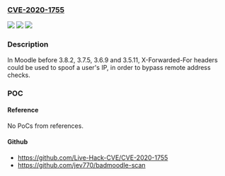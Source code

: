 ### [CVE-2020-1755](https://cve.mitre.org/cgi-bin/cvename.cgi?name=CVE-2020-1755)
![](https://img.shields.io/static/v1?label=Product&message=Moodle&color=blue)
![](https://img.shields.io/static/v1?label=Version&message=3.8%20to%203.8.1%2C%203.7%20to%203.7.4%2C%203.6%20to%203.6.8%2C%203.5%20to%203.5.10%20and%20earlier%20unsupported%20versions%20&color=brightgreen)
![](https://img.shields.io/static/v1?label=Vulnerability&message=CWE-345&color=brightgreen)

### Description

In Moodle before 3.8.2, 3.7.5, 3.6.9 and 3.5.11, X-Forwarded-For headers could be used to spoof a user's IP, in order to bypass remote address checks.

### POC

#### Reference
No PoCs from references.

#### Github
- https://github.com/Live-Hack-CVE/CVE-2020-1755
- https://github.com/jev770/badmoodle-scan

